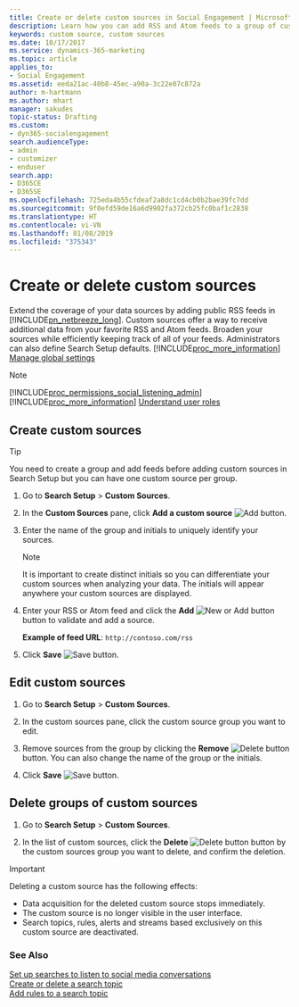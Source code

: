 ```yaml
---
title: Create or delete custom sources in Social Engagement | Microsoft Docs
description: Learn how you can add RSS and Atom feeds to a group of custom sources and how you can manage custom sources.
keywords: custom source, custom sources
ms.date: 10/17/2017
ms.service: dynamics-365-marketing
ms.topic: article
applies_to:
- Social Engagement
ms.assetid: eeda21ac-40b8-45ec-a90a-3c22e07c872a
author: m-hartmann
ms.author: mhart
manager: sakudes
topic-status: Drafting
ms.custom:
- dyn365-socialengagement
search.audienceType:
- admin
- customizer
- enduser
search.app:
- D365CE
- D365SE
ms.openlocfilehash: 725eda4b55cfdeaf2a8dc1cd4cb0b2bae39fc7dd
ms.sourcegitcommit: 9f0efd59de16a6d9902fa372cb25fc0baf1c2838
ms.translationtype: HT
ms.contentlocale: vi-VN
ms.lasthandoff: 01/08/2019
ms.locfileid: "375343"
---
```

# <a name="create-or-delete-custom-sources"></a>Create or delete custom sources

Extend the coverage of your data sources by adding public RSS feeds in [!INCLUDE[pn_netbreeze_long](../includes/pn-social-engagement-long.md)]. Custom sources offer a way to receive additional data from your favorite RSS and Atom feeds. Broaden your sources while efficiently keeping track of all of your feeds. Administrators can also define Search Setup defaults. [!INCLUDE[proc_more_information](../includes/proc-more-information.md)] [Manage global settings](manage-global-settings.md)

> [!NOTE]
> [!INCLUDE[proc_permissions_social_listening_admin](../includes/proc-permissions-social-listening-admin.md)] [!INCLUDE[proc_more_information](../includes/proc-more-information.md)] [Understand user roles](user-roles.md)

## <a name="create-custom-sources"></a>Create custom sources

> [!TIP]
> You need to create a group and add feeds before adding custom sources in Search Setup but you can have one custom source per group.

1. Go to **Search Setup** > **Custom Sources**.

2. In the **Custom Sources** pane, click **Add a custom source** ![Add button](media/add-icon.png "Add button").

3. Enter the name of the group and initials to uniquely identify your sources.

   > [!NOTE]
   > It is important to create distinct initials so you can differentiate your custom sources when analyzing your data. The initials will appear anywhere your custom sources are displayed.

4. Enter your RSS or Atom feed and click the **Add** ![New or Add button](media/plus-icon.png "New or Add button") button to validate and add a source.

   **Example of feed URL**: `http://contoso.com/rss`

5. Click **Save** ![Save button](media/save-icon.png "Save button").

## <a name="edit-custom-sources"></a>Edit custom sources

1.  Go to **Search Setup** > **Custom Sources**.

2.  In the custom sources pane, click the custom source group you want to edit.

3.  Remove sources from the group by clicking the **Remove** ![Delete button](media/delete-icon.png "Delete button") button. You can also change the name of the group or the initials.

4.  Click **Save** ![Save button](media/save-icon.png "Save button").

## <a name="delete-groups-of-custom-sources"></a>Delete groups of custom sources

1.  Go to **Search Setup** > **Custom Sources**.

2.  In the list of custom sources, click the **Delete** ![Delete button](media/trashbin-icon.png "Delete button") button by the custom sources group you want to delete, and confirm the deletion.

> [!IMPORTANT]
> Deleting a custom source has the following effects:
> - Data acquisition for the deleted custom source stops immediately.
> - The custom source is no longer visible in the user interface.
> - Search topics, rules, alerts and streams based exclusively on this custom source are deactivated.

### <a name="see-also"></a>See Also

[Set up searches to listen to social media conversations](set-up-searches.md)    
[Create or delete a search topic](create-delete-search-topic.md)    
[Add rules to a search topic](add-rules-search-topic.md)
